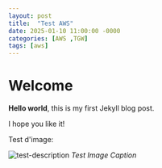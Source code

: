 ```yaml
---
layout: post
title:  "Test AWS"
date: 2025-01-10 11:00:00 -0000
categories: [AWS ,TGW]
tags: [aws]
---
```


# Welcome

**Hello world**, this is my first Jekyll blog post.

I hope you like it!

Test d'image:

![test-description](/path/to/image)
_Test Image Caption_

